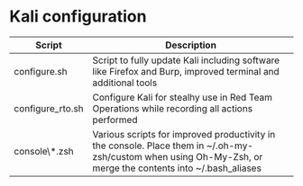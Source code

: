 # Kali configuration

| Script              | Description                                                                                                  |
| ------------------- | ------------------------------------------------------------------------------------------------------------ |
| configure.sh        | Script to fully update Kali including software like Firefox and Burp, improved terminal and additional tools |
| configure\_rto.sh   | Configure Kali for stealhy use in Red Team Operations while recording all actions performed                  |
| console\\\*.zsh     | Various scripts for improved productivity in the console. Place them in ~/.oh-my-zsh/custom when using Oh-My-Zsh, or merge the contents into ~/.bash\_aliases |


